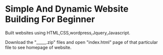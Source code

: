 
# Simple And Dynamic Website Building For Beginner


Built websites using HTML,CSS,wordpress,Jquery,Javascript.


Download the "_____.zip" files and open "index.html" page of that particular file to see homepage of  website.
